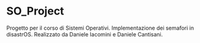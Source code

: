 # SO_Project
Progetto per il corso di Sistemi Operativi. Implementazione dei semafori in disastrOS. Realizzato da Daniele Iacomini e Daniele Cantisani.

